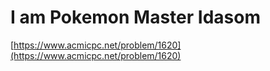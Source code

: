 # I am Pokemon Master Idasom

[https://www.acmicpc.net/problem/1620](https://www.acmicpc.net/problem/1620)